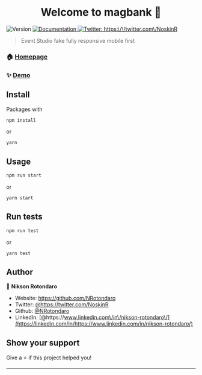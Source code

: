 <h1 align="center">Welcome to magbank 👋</h1>
<p>
  <img alt="Version" src="https://img.shields.io/badge/version-1.0.0-blue.svg?cacheSeconds=2592000" />
  <a href="https://github.com/NRotondaro/magbank" target="_blank">
    <img alt="Documentation" src="https://img.shields.io/badge/documentation-yes-brightgreen.svg" />
  </a>
  <a href="https://twitter.com/https:\/\/twitter.com\/NoskinR" target="_blank">
    <img alt="Twitter: https:\/\/twitter.com\/NoskinR" src="https://img.shields.io/twitter/follow/https:\/\/twitter.com\/NoskinR.svg?style=social" />
  </a>
</p>

> Event Studio fake fully responsive mobile first

### 🏠 [Homepage](http://studiorotondaro.surge.sh//)

### ✨ [Demo](http://studiorotondaro.surge.sh//)

## Install

Packages with
```sh
npm install
```
or
```sh
yarn
```

## Usage

```sh
npm run start 
```
or
```sh
yarn start
```

## Run tests

```sh
npm run test
```
or
```sh
yarn test
```

## Author

👤 **Nikson Rotondaro**

- Website: https://github.com/NRotondaro
- Twitter: [@https:\/\/twitter.com\/NoskinR](https://twitter.com/https://twitter.com/NoskinR)
- Github: [@NRotondaro](https://github.com/NRotondaro)
- LinkedIn: [@https:\/\/www.linkedin.com\/in\/nikson-rotondaro\/](https://linkedin.com/in/https://www.linkedin.com/in/nikson-rotondaro/)

## Show your support

Give a ⭐️ if this project helped you!

---
